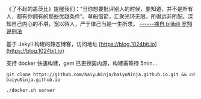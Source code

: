 《了不起的盖茨比》提醒我们：“当你想要批评别人的时候，要知道，并不是所有人，都有你拥有的那些优越条件”。草船借箭，汇聚光环无限，所得远非所配。深知自己内心的不堪，宽以待人，严于律己当是一生所求。 [------摘自 bilibili 罗翔说刑法](https://space.bilibili.com/517327498)

基于 Jekyll 构建的静态博客，访问地址 [https://blog.1024bit.io](https://blog.1024bit.io)

支持 docker 快速构建，gem 已更换国内源，构建需等待 5min...

```shell
git clone https://github.com/baiyuNinja/baiyuNinja.github.io.git && cd baiyuNinja.github.io
```

```shell
./docker.sh server
```



